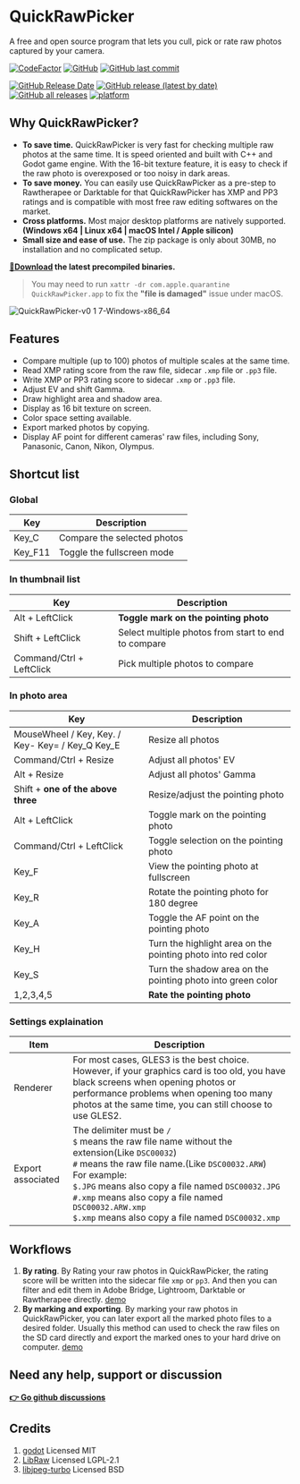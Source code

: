# QuickRawPicker
A free and open source program that lets you cull, pick or rate raw photos captured by your camera.

[![CodeFactor](https://www.codefactor.io/repository/github/qdwang/quickrawpicker/badge)](https://www.codefactor.io/repository/github/qdwang/quickrawpicker)
[![GitHub](https://img.shields.io/badge/license-LGPL--2.1-yellow)](./LICENSE)
[![GitHub last commit](https://img.shields.io/github/last-commit/qdwang/QuickRawPicker)](#)

[![GitHub Release Date](https://img.shields.io/github/release-date/qdwang/QuickRawPicker)](https://github.com/qdwang/QuickRawPicker/releases)
[![GitHub release (latest by date)](https://img.shields.io/github/v/release/qdwang/QuickRawPicker)](https://github.com/qdwang/QuickRawPicker/releases)
[![GitHub all releases](https://img.shields.io/github/downloads/qdwang/QuickRawPicker/total)](https://github.com/qdwang/QuickRawPicker/releases)
[![platform](https://img.shields.io/badge/platform-win64%20%2F%20linux64%20%2F%20macOS%20universal-green)](#)


## Why QuickRawPicker?
* **To save time.** QuickRawPicker is very fast for checking multiple raw photos at the same time. It is speed oriented and built with C++ and Godot game engine. With the 16-bit texture feature, it is easy to check if the raw photo is overexposed or too noisy in dark areas.
* **To save money.** You can easily use QuickRawPicker as a pre-step to Rawtherapee or Darktable for that QuickRawPicker has XMP and PP3 ratings and is compatible with most free raw editing softwares on the market.
* **Cross platforms.** Most major desktop platforms are natively supported. **(Windows x64 | Linux x64 | macOS Intel / Apple silicon)**
* **Small size and ease of use.** The zip package is only about 30MB, no installation and no complicated setup.

**[🔽Download](https://github.com/qdwang/QuickRawPicker/releases/latest) the latest precompiled binaries.**
> You may need to run `xattr -dr com.apple.quarantine QuickRawPicker.app` to fix the **"file is damaged"** issue under macOS.

![QuickRawPicker-v0 1 7-Windows-x86_64](https://user-images.githubusercontent.com/403616/126796723-4b8fa0f6-8e29-429c-9dbc-6b59e4883d56.jpg)

## Features
* Compare multiple (up to 100) photos of multiple scales at the same time.
* Read XMP rating score from the raw file, sidecar `.xmp` file or `.pp3` file.
* Write XMP or PP3 rating score to sidecar `.xmp` or `.pp3` file.
* Adjust EV and shift Gamma.
* Draw highlight area and shadow area.
* Display as 16 bit texture on screen.
* Color space setting available.
* Export marked photos by copying.
* Display AF point for different cameras' raw files, including Sony, Panasonic, Canon, Nikon, Olympus.

## Shortcut list

### Global
|Key|Description|
|---|-----------|
|Key_C|Compare the selected photos|
|Key_F11|Toggle the fullscreen mode|

### In thumbnail list
|Key|Description|
|---|-----------|
|Alt + LeftClick|**Toggle mark on the pointing photo**|
|Shift + LeftClick|Select multiple photos from start to end to compare|
|Command/Ctrl + LeftClick|Pick multiple photos to compare|

### In photo area
|Key|Description|
|---|-----------|
|MouseWheel / Key, Key. / Key- Key= / Key_Q Key_E|Resize all photos|
|Command/Ctrl + Resize|Adjust all photos' EV|
|Alt + Resize|Adjust all photos' Gamma|
|Shift + **one of the above three**|Resize/adjust the pointing photo|
|Alt + LeftClick|Toggle mark on the pointing photo|
|Command/Ctrl + LeftClick|Toggle selection on the pointing photo|
|Key_F|View the pointing photo at fullscreen|
|Key_R|Rotate the pointing photo for 180 degree|
|Key_A|Toggle the AF point on the pointing photo|
|Key_H|Turn the highlight area on the pointing photo into red color|
|Key_S|Turn the shadow area on the pointing photo into green color|
|1,2,3,4,5|**Rate the pointing photo**|

### Settings explaination
|Item|Description|
|----|-----------|
|Renderer|For most cases, GLES3 is the best choice. However, if your graphics card is too old, you have black screens when opening photos or performance problems when opening too many photos at the same time, you can still choose to use GLES2.|
|Export associated|The delimiter must be `/`<br>`$` means the raw file name without the extension(Like `DSC00032`)<br>`#` means the raw file name.(Like `DSC00032.ARW`)<br>For example:<br>`$.JPG` means also copy a file named `DSC00032.JPG`<br>`#.xmp` means also copy a file named `DSC00032.ARW.xmp`<br>`$.xmp` means also copy a file named `DSC00032.xmp`|

## Workflows
1. **By rating**. By Rating your raw photos in QuickRawPicker, the rating score will be written into the sidecar file `xmp` or `pp3`. And then you can filter and edit them in Adobe Bridge, Lightroom, Darktable or Rawtherapee directly. [demo](https://github.com/qdwang/QuickRawPicker/discussions/4)
2. **By marking and exporting**. By marking your raw photos in QuickRawPicker, you can later export all the marked photo files to a desired folder. Usually this method can used to check the raw files on the SD card directly and export the marked ones to your hard drive on computer. [demo](https://github.com/qdwang/QuickRawPicker/discussions/2)

## Need any help, support or discussion
**[👉 Go github discussions](https://github.com/qdwang/QuickRawPicker/discussions)**

## Credits
1. [godot](https://github.com/godotengine/godot) Licensed MIT
2. [LibRaw](https://github.com/LibRaw/LibRaw) Licensed LGPL-2.1
3. [libjpeg-turbo](https://libjpeg-turbo.org/) Licensed BSD
